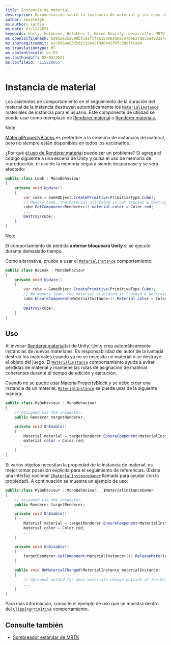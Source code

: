 ```yaml
---
title: Instancia de material
description: Documentación sobre la instancia de material y sus usos en MRTK
author: keveleigh
ms.author: kurtie
ms.date: 01/12/2021
keywords: Unity, HoloLens, HoloLens 2, Mixed Reality, desarrollo, MRTK, MaterialInstance,
ms.openlocfilehash: 6d9a2a35a009bfce1fcfae15000ea02c47be637a8c5a483254ea30d9948922e5
ms.sourcegitcommit: a1c086aa83d381129e62f9d8942f0fc889ffcab0
ms.translationtype: MT
ms.contentlocale: es-ES
ms.lasthandoff: 08/05/2021
ms.locfileid: "115210055"
---
```

# <a name="material-instance"></a>Instancia de material

Los asistentes de comportamiento en el seguimiento de la duración del material de la instancia destruyen automáticamente los [`MaterialInstance`](xref:Microsoft.MixedReality.Toolkit.Rendering.MaterialInstance) materiales de instancia para el usuario. Este componente de utilidad se puede usar como reemplazo de [Renderer.material](https://docs.unity3d.com/ScriptReference/Renderer-material.html) o [Renderer.materials.](https://docs.unity3d.com/ScriptReference/Renderer-materials.html)

> [!NOTE]
> [MaterialPropertyBlocks](https://docs.unity3d.com/ScriptReference/MaterialPropertyBlock.html) es preferible a la creación de instancias de material, pero no siempre están disponibles en todos los escenarios.

¿Por qué [el uso de Renderer.material](https://docs.unity3d.com/ScriptReference/Renderer-material.html) puede ser un problema? Si agrega el código siguiente a una escena de Unity y pulsa el uso de memoria de reproducción, el uso de la memoria seguirá siendo desparpase y se verá afectado:

```c#
public class Leak : MonoBehaviour
{
    private void Update()
    {
        var cube = GameObject.CreatePrimitive(PrimitiveType.Cube);
        // Memory leak, the material allocated is not tracked & destroyed.
        cube.GetComponent<Renderer>().material.color = Color.red;
        ...
        Destroy(cube);
    }
}
```

> [!NOTE]
> El comportamiento de pérdida **anterior bloqueará Unity** si se ejecutó durante demasiado tiempo.

Como alternativa, pruebe a usar el [`MaterialInstance`](xref:Microsoft.MixedReality.Toolkit.Rendering.MaterialInstance) comportamiento:

```c#
public class NoLeak : MonoBehaviour
{
    private void Update()
    {
        var cube = GameObject.CreatePrimitive(PrimitiveType.Cube);
        // No memory leak, the material allocated is tracked & destroyed by MaterialInstance.
        cube.EnsureComponent<MaterialInstance>().Material.color = Color.red;
        ...
        Destroy(cube);
    }
}
```

## <a name="usage"></a>Uso

Al invocar [Renderer.material](https://docs.unity3d.com/ScriptReference/Renderer-material.html)(s) de Unity, Unity crea automáticamente instancias de nuevos materiales. Es responsabilidad del autor de la llamada destruir los materiales cuando ya no se necesita un material o se destruye el objeto del juego. El [`MaterialInstance`](xref:Microsoft.MixedReality.Toolkit.Rendering.MaterialInstance) comportamiento ayuda a evitar pérdidas de material y mantiene las rutas de asignación de material coherentes durante el tiempo de edición y ejecución.

Cuando [no se puede usar MaterialPropertyBlock](https://docs.unity3d.com/ScriptReference/MaterialPropertyBlock.html) y se debe crear una instancia de un material, [`MaterialInstance`](xref:Microsoft.MixedReality.Toolkit.Rendering.MaterialInstance) se puede usar de la siguiente manera:

```c#
public class MyBehaviour : MonoBehaviour
{
    // Assigned via the inspector.
    public Renderer targetRenderer;

    private void OnEnable()
    {
        Material material = targetRenderer.EnsureComponent<MaterialInstance>().Material;
        material.color = Color.red;
        ...
    }
}
```

Si varios objetos necesitan la propiedad de la instancia de material, es mejor tomar posesión explícita para el seguimiento de referencias. (Existe una interfaz opcional [`IMaterialInstanceOwner`](xref:Microsoft.MixedReality.Toolkit.Rendering.IMaterialInstanceOwner) llamada para ayudar con la propiedad). A continuación se muestra un ejemplo de uso:

```c#
public class MyBehaviour : MonoBehaviour,  IMaterialInstanceOwner
{
    // Assigned via the inspector.
    public Renderer targetRenderer;

    private void OnEnable()
    {
        Material material = targetRenderer.EnsureComponent<MaterialInstance>().AcquireMaterial(this);
        material.color = Color.red;
        ...
    }

    private void OnDisable()
    {
        targetRenderer.GetComponent<MaterialInstance>()?.ReleaseMaterial(this)
    }

    public void OnMaterialChanged(MaterialInstance materialInstance)
    {
        // Optional method for when materials change outside of the MaterialInstance.
        ...
    }
}
```

Para más información, consulte el ejemplo de uso que se muestra dentro del [`ClippingPrimitive`](xref:Microsoft.MixedReality.Toolkit.Utilities.ClippingPrimitive) comportamiento.

## <a name="see-also"></a>Consulte también

* [Sombreador estándar de MRTK](mrtk-standard-shader.md)
